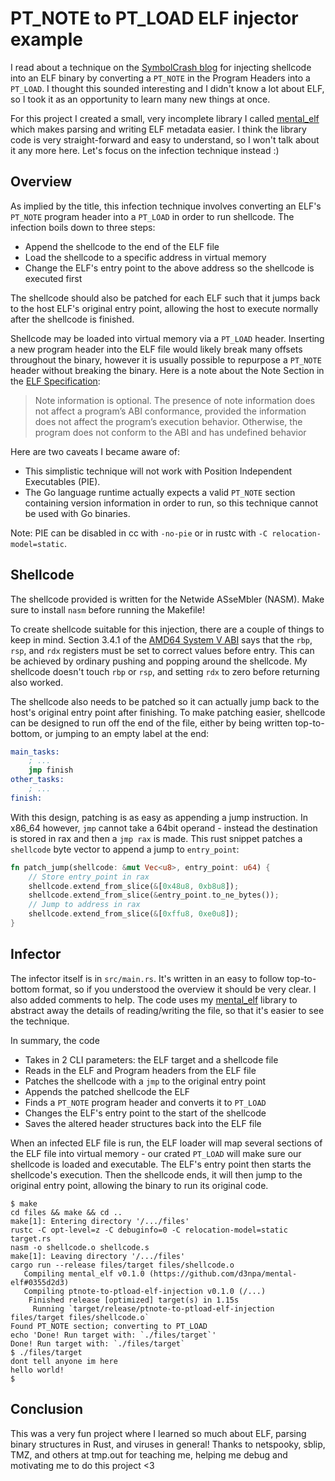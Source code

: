 # PT_NOTE to PT_LOAD ELF injector example

I read about a technique on the [SymbolCrash blog](https://www.symbolcrash.com/2019/03/27/pt_note-to-pt_load-injection-in-elf/) for injecting shellcode into an ELF binary by converting a `PT_NOTE` in the Program Headers into a `PT_LOAD`. I thought this sounded interesting and I didn't know a lot about ELF, so I took it as an opportunity to learn many new things at once.

For this project I created a small, very incomplete library I called [mental_elf](https://github.com/d3npa/mental-elf) which makes parsing and writing ELF metadata easier. I think the library code is very straight-forward and easy to understand, so I won't talk about it any more here. Let's focus on the infection technique instead :)

## Overview

As implied by the title, this infection technique involves converting an ELF's `PT_NOTE` program header into a `PT_LOAD` in order to run shellcode. The infection boils down to three steps:

- Append the shellcode to the end of the ELF file
- Load the shellcode to a specific address in virtual memory 
- Change the ELF's entry point to the above address so the shellcode is executed first

The shellcode should also be patched for each ELF such that it jumps back to the host ELF's original entry point, allowing the host to execute normally after the shellcode is finished. 

Shellcode may be loaded into virtual memory via a `PT_LOAD` header. Inserting a new program header into the ELF file would likely break many offsets throughout the binary, however it is usually possible to repurpose a `PT_NOTE` header without breaking the binary. Here is a note about the Note Section in the [ELF Specification](http://www.skyfree.org/linux/references/ELF_Format.pdf):

> Note information is optional.  The presence of note information does not affect a program’s ABI conformance, provided the information does not affect the program’s execution behavior.  Otherwise, the program does not conform to the ABI and has undefined behavior

Here are two caveats I became aware of:

- This simplistic technique will not work with Position Independent Executables (PIE). 
- The Go language runtime actually expects a valid `PT_NOTE` section containing version information in order to run, so this technique cannot be used with Go binaries.

Note: PIE can be disabled in cc with `-no-pie` or in rustc with `-C relocation-model=static`.

## Shellcode

The shellcode provided is written for the Netwide ASseMbler (NASM). Make sure to install `nasm` before running the Makefile! 

To create shellcode suitable for this injection, there are a couple of things to keep in mind. Section 3.4.1 of the [AMD64 System V ABI](https://refspecs.linuxfoundation.org/elf/x86_64-abi-0.95.pdf) says that the `rbp`, `rsp`, and `rdx` registers must be set to correct values before entry. This can be achieved by ordinary pushing and popping around the shellcode. My shellcode doesn't touch `rbp` or `rsp`, and setting `rdx` to zero before returning also worked.

The shellcode also needs to be patched so it can actually jump back to the host's original entry point after finishing. To make patching easier, shellcode can be designed to run off the end of the file, either by being written top-to-bottom, or jumping to an empty label at the end:

```nasm
main_tasks:
    ; ...
    jmp finish
other_tasks:
    ; ...
finish:
```

With this design, patching is as easy as appending a jump instruction. In x86_64 however, `jmp` cannot take a 64bit operand - instead the destination is stored in rax and then a `jmp rax` is made. This rust snippet patches a `shellcode` byte vector to append a jump to `entry_point`:

```rust
fn patch_jump(shellcode: &mut Vec<u8>, entry_point: u64) {
    // Store entry_point in rax
    shellcode.extend_from_slice(&[0x48u8, 0xb8u8]);
    shellcode.extend_from_slice(&entry_point.to_ne_bytes());
    // Jump to address in rax
    shellcode.extend_from_slice(&[0xffu8, 0xe0u8]);
}
```

## Infector

The infector itself is in `src/main.rs`. It's written in an easy to follow top-to-bottom format, so if you understood the overview it should be very clear. I also added comments to help. The code uses my [mental_elf](https://github.com/d3npa/mental-elf) library to abstract away the details of reading/writing the file, so that it's easier to see the technique.

In summary, the code

- Takes in 2 CLI parameters: the ELF target and a shellcode file
- Reads in the ELF and Program headers from the ELF file
- Patches the shellcode with a `jmp` to the original entry point
- Appends the patched shellcode the ELF
- Finds a `PT_NOTE` program header and converts it to `PT_LOAD`
- Changes the ELF's entry point to the start of the shellcode
- Saves the altered header structures back into the ELF file

When an infected ELF file is run, the ELF loader will map several sections of the ELF file into virtual memory - our crated `PT_LOAD` will make sure our shellcode is loaded and executable. The ELF's entry point then starts the shellcode's execution. Then the shellcode ends, it will then jump to the original entry point, allowing the binary to run its original code.

```
$ make
cd files && make && cd ..
make[1]: Entering directory '/.../files'
rustc -C opt-level=z -C debuginfo=0 -C relocation-model=static target.rs
nasm -o shellcode.o shellcode.s
make[1]: Leaving directory '/.../files'
cargo run --release files/target files/shellcode.o
   Compiling mental_elf v0.1.0 (https://github.com/d3npa/mental-elf#0355d2d3)
   Compiling ptnote-to-ptload-elf-injection v0.1.0 (/...)
    Finished release [optimized] target(s) in 1.15s
     Running `target/release/ptnote-to-ptload-elf-injection files/target files/shellcode.o`
Found PT_NOTE section; converting to PT_LOAD
echo 'Done! Run target with: `./files/target`'
Done! Run target with: `./files/target`
$ ./files/target
dont tell anyone im here
hello world!
$
```

## Conclusion

This was a very fun project where I learned so much about ELF, parsing binary structures in Rust, and viruses in general! Thanks to netspooky, sblip, TMZ, and others at tmp.out for teaching me, helping me debug and motivating me to do this project <3